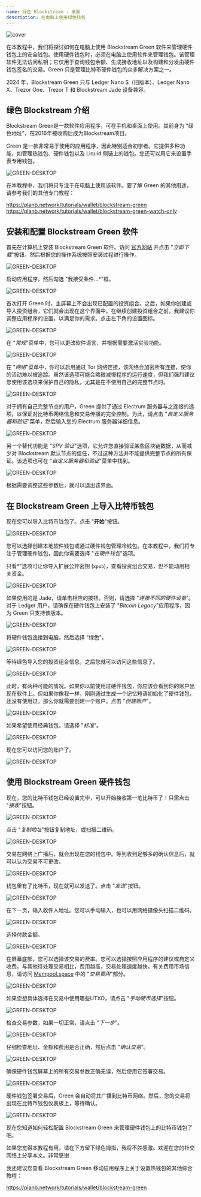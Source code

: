 ```yaml
---
name: 绿色 Blockstream - 桌面
description: 在电脑上使用绿色钱包
---
```

![cover](assets/cover.webp)

在本教程中，我们将探讨如何在电脑上使用 Blockstream Green 软件来管理硬件钱包上的安全钱包。使用硬件钱包时，必须在电脑上使用软件来管理钱包。该管理软件无法访问私钥；它仅用于查询钱包余额、生成接收地址以及构建和分发由硬件钱包签名的交易。Green 只是管理比特币硬件钱包的众多解决方案之一。

2024 年，Blockstream Green 只与 Ledger Nano S（旧版本）、Ledger Nano X、Trezor One、Trezor T 和 Blockstream Jade 设备兼容。

## 绿色 Blockstream 介绍

Blockstream Green是一款软件应用程序，可在手机和桌面上使用。其前身为 "绿色地址"，在2016年被收购后成为Blockstream项目。

Green 是一款非常易于使用的应用程序，因此特别适合初学者。它提供多种功能，如管理热钱包、硬件钱包以及 Liquid 侧链上的钱包。您还可以用它来设置手表专用钱包。

![GREEN-DESKTOP](assets/fr/01.webp)

在本教程中，我们将只专注于在电脑上使用该软件。要了解 Green 的其他用途，请参考我们的其他专门教程：

https://planb.network/tutorials/wallet/blockstream-green
https://planb.network/tutorials/wallet/blockstream-green-watch-only
## 安装和配置 Blockstream Green 软件

首先在计算机上安装 Blockstream Green 软件。访问 [官方网站](https://blockstream.com/green/) 并点击 "*立即下载*"按钮。然后根据您的操作系统按照安装过程进行操作。

![GREEN-DESKTOP](assets/fr/02.webp)

启动应用程序，然后勾选 "我接受条件...*"框。

![GREEN-DESKTOP](assets/fr/03.webp)

首次打开 Green 时，主屏幕上不会出现已配置的投资组合。之后，如果你创建或导入投资组合，它们就会出现在这个界面中。在继续创建投资组合之前，我建议你调整应用程序的设置，以满足你的需求。点击左下角的设置图标。

![GREEN-DESKTOP](assets/fr/04.webp)

在 "*常规*"菜单中，您可以更改软件语言，并根据需要激活实验功能。

![GREEN-DESKTOP](assets/fr/05.webp)

在 "*网络*"菜单中，你可以启用通过 Tor 网络连接，该网络会加密所有连接，使你的活动难以被追踪。虽然该选项可能会略微减慢程序的运行速度，但我们强烈建议您使用该选项来保护自己的隐私，尤其是在不使用自己的完整节点时。

![GREEN-DESKTOP](assets/fr/06.webp)

对于拥有自己完整节点的用户，Green 提供了通过 Electrum 服务器与之连接的选项，以保证对比特币网络信息和交易传播的完全控制。为此，请点击 "*自定义服务器和验证*"菜单，然后输入您的 Electrum 服务器详细信息。

![GREEN-DESKTOP](assets/fr/07.webp)

另一个替代功能是 "*SPV 验证*"选项，它允许您直接验证某些区块链数据，从而减少对 Blockstream 默认节点的信任，不过这种方法并不能提供完整节点的所有保证。该选项也可在 "*自定义服务器和验证*"菜单中找到。

![GREEN-DESKTOP](assets/fr/08.webp)

根据需要调整这些参数后，就可以退出该界面。

## 在 Blockstream Green 上导入比特币钱包

现在您可以导入比特币钱包了。点击 "**开始**"按钮。

![GREEN-DESKTOP](assets/fr/09.webp)

您可以选择创建本地软件钱包或通过硬件钱包管理冷钱包。在本教程中，我们将专注于管理硬件钱包，因此你需要选择 "*在硬件钱包*"选项。

只看*"选项可让你导入扩展公开密钥 (`xpub`)，查看投资组合交易，但不能动用相关资金。

![GREEN-DESKTOP](assets/fr/10.webp)

如果使用的是 Jade，请单击相应的按钮。否则，请选择 "*连接不同的硬件设备*"。对于 Ledger 用户，请确保在硬件钱包上安装了 "*Bitcoin Legacy*"应用程序，因为 Green 只支持该版本。

![GREEN-DESKTOP](assets/fr/11.webp)

将硬件钱包连接到电脑，然后选择 "绿色"。

![GREEN-DESKTOP](assets/fr/12.webp)

等待绿色导入您的投资组合信息，之后您就可以访问这些信息了。

![GREEN-DESKTOP](assets/fr/13.webp)

此时，有两种可能的情况。如果你以前使用过硬件钱包，你应该会看到你的账户出现在软件上。但如果你像我一样，刚刚通过生成一个记忆短语初始化了硬件钱包，还没有使用过，那么你就需要创建一个账户。点击 "*创建账户*"。

![GREEN-DESKTOP](assets/fr/14.webp)

如果希望使用经典钱包，请选择 "*标准*"。

![GREEN-DESKTOP](assets/fr/15.webp)

现在您可以访问您的账户了。

![GREEN-DESKTOP](assets/fr/16.webp)

## 使用 Blockstream Green 硬件钱包

现在，您的比特币钱包已经设置完毕，可以开始接收第一笔比特币了！只需点击 "*接收*"按钮。

![GREEN-DESKTOP](assets/fr/17.webp)

点击 "*复制地址*"按钮复制地址，或扫描二维码。

![GREEN-DESKTOP](assets/fr/18.webp)

交易在网络上广播后，就会出现在您的钱包中。等到收到足够多的确认信息后，就可以认为交易不可更改。

![GREEN-DESKTOP](assets/fr/19.webp)

钱包里有了比特币，现在就可以发送了。点击 "*发送*"按钮。

![GREEN-DESKTOP](assets/fr/20.webp)

在下一页，输入收件人地址。您可以手动输入，也可以用网络摄像头扫描二维码。

![GREEN-DESKTOP](assets/fr/21.webp)

选择付款金额。

![GREEN-DESKTOP](assets/fr/22.webp)

在屏幕底部，您可以选择该交易的费率。您可以选择按照应用程序的建议或自定义收费。与其他待处理交易相比，费用越高，交易处理速度越快。有关费用市场信息，请访问 [Mempool.space](https://mempool.space/) 中的 "*交易费用*"部分。

![GREEN-DESKTOP](assets/fr/23.webp)

如果您想具体选择在交易中使用哪些UTXO，请点击 "*手动硬币选择*"按钮。

![GREEN-DESKTOP](assets/fr/24.webp)

检查交易参数，如果一切正常，请点击 "*下一步*"。

![GREEN-DESKTOP](assets/fr/25.webp)

仔细检查地址、金额和费用是否正确，然后点击 "*确认交易*"。

![GREEN-DESKTOP](assets/fr/26.webp)

确保硬件钱包屏幕上的所有交易参数正确无误，然后使用它签署交易。

![GREEN-DESKTOP](assets/fr/27.webp)

硬件钱包签署交易后，Green 会自动将其广播到比特币网络。然后，您的交易将出现在比特币钱包仪表板上，等待确认。

![GREEN-DESKTOP](assets/fr/28.webp)

现在您知道如何轻松配置 Blockstream Green 来管理硬件钱包上的比特币钱包了吧。

如果您觉得本教程有用，请在下方留下绿色拇指，我将不胜感激。欢迎在您的社交网络上分享本文。非常感谢

我还建议您查看 Blockstream Green 移动应用程序上关于设置热钱包的其他综合教程：

https://planb.network/tutorials/wallet/blockstream-green